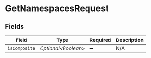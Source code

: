 # GetNamespacesRequest


## Fields

| Field                | Type                 | Required             | Description          |
| -------------------- | -------------------- | -------------------- | -------------------- |
| `isComposite`        | *Optional\<Boolean>* | :heavy_minus_sign:   | N/A                  |
